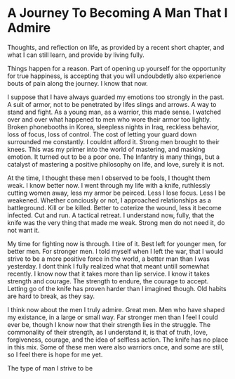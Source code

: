 A Journey To Becoming A Man That I Admire
=========================

Thoughts, and reflection on life, as provided by a recent short chapter, and what I can still learn, and provide by living fully.

Things happen for a reason. Part of opening up yourself for the opportunity for true happiness, is accepting that you will undoubdetly also experience bouts of pain along the journey. I know that now.

I suppose that I have always guarded my emotions too strongly in the past. A suit of armor, not to be penetrated by lifes slings and arrows. A way to stand and fight. As a young man, as a warrior, this made sense. I watched over and over what happened to men who wore their armor too lightly. Broken phonebooths in Korea, sleepless nights in Iraq, reckless behavior, loss of focus, loss of control. The cost of letting your guard down surrounded me constantly. I couldnt afford it. Strong men brought to their knees. This was my primer into the world of mastering, and masking emotion. It turned out to be a poor one. The Infantry is many things, but a catalyst of mastering a positive philosophy on life, and love, surely it is not.

At the time, I thought these men I observed to be fools, I thought them weak. I know better now. I went through my life with a knife, ruthlessly cutting women away, less my armor be peirced. Less I lose focus. Less I be weakened. Whether conciously or not, I approached relationships as a battleground. Kill or be killed. Better to coterize the wound, less it become infected. Cut and run. A tactical retreat. I understand now, fully, that the knife was the very thing that made me weak. Strong men do not need it, do not want it.

My time for fighting now is through. I tire of it. Best left for younger men, for better men. For stronger men. I told myself when I left the war, that I would strive to be a more positive force in the world, a better man than I was yesterday. I dont think I fully realized what that meant untill somewhat recently. I know now that it takes more than lip service. I know it takes strength and courage. The strength to endure, the courage to accept. Letting go of the knife has proven harder than I imagined though. Old habits are hard to break, as they say.

I think now about the men I truly admire. Great men. Men who have shaped my existance, in a large or small way. Far stronger men than I feel I could ever be, though I know now that their strength lies in the struggle. The commonality of their strength, as I understand it, is that of truth, love, forgiveness, courage, and the idea of selfless action. The knife has no place in this mix. Some of these men were also warriors once, and some are still, so I feel there is hope for me yet.

The type of man I strive to be 
